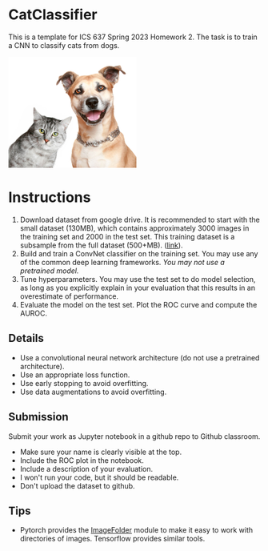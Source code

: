 # CatClassifier

This is a template for ICS 637 Spring 2023 Homework 2. The task is to train a CNN to classify cats from dogs.

![thumbnail](thumbnail.jpg)

# Instructions

1. Download dataset from google drive. It is recommended to start with the small dataset (130MB), which contains approximately 3000 images in the training set and 2000 in the test set. This training dataset is a subsample from the full dataset (500+MB). ([link](https://drive.google.com/drive/folders/1j5OxsMlk86OErVaWMRU3qLb3UtuQue7L?usp=share_link)).
1. Build and train a ConvNet classifier on the training set. You may use any of the common deep learning frameworks. *You may not use a pretrained model.*
1. Tune hyperparameters. You may use the test set to do model selection, as long as you explicitly explain in your evaluation that this results in an overestimate of performance.
1. Evaluate the model on the test set. Plot the ROC curve and compute the AUROC.

## Details
- Use a convolutional neural network architecture (do not use a pretrained architecture).
- Use an appropriate loss function.
- Use early stopping to avoid overfitting.
- Use data augmentations to avoid overfitting.

## Submission

Submit your work as Jupyter notebook in a github repo to Github classroom.
- Make sure your name is clearly visible at the top.
- Include the ROC plot in the notebook.
- Include a description of your evaluation.
- I won't run your code, but it should be readable.
- Don't upload the dataset to github.

## Tips
- Pytorch provides the [ImageFolder](https://pytorch.org/vision/main/generated/torchvision.datasets.ImageFolder.html) module to make it easy to work with directories of images. Tensorflow provides similar tools.


